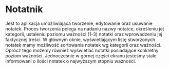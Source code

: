 # Notatnik
Jest to aplikacja umożliwiająca tworzenie, edytowanie oraz usuwanie notatek. Proces tworzenia polega na nadaniu nazwy notatce, określeniu jej kategorii, ustaleniu poziomu ważności (1-3) notatki oraz wprowadzeniu jej faktycznej treści. W głównym oknie, wyświetlającym listę stworzonych notatek mamy możliwość sortowania notatek wg kategorii oraz ważności. Oprócz tego możemy również wyświetlać notatki posiadające konkretny poziom ważności. Jednocześnie w górnej części ekranu jesteśmy stale informowani o ilości notatek o najwyższym stopniu ważności. 
